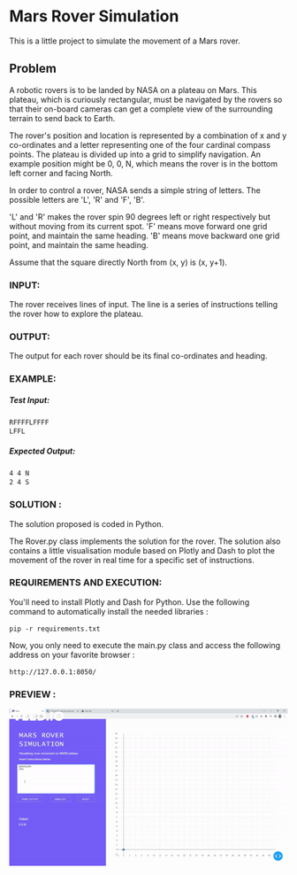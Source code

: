 # Mars Rover Simulation

This is a little project to simulate the movement of a Mars rover. 

## Problem

A robotic rovers is to be landed by NASA on a plateau on Mars. 
This plateau, which is curiously rectangular, must be navigated by the 
rovers so that their on-board cameras can get a complete view of the 
surrounding terrain to send back to Earth.

The rover's position and location is represented by a combination of x 
and y co-ordinates and a letter representing one of the four cardinal 
compass points. The plateau is divided up into a grid to simplify 
navigation. An example position might be 0, 0, N, which means the 
rover is in the bottom left corner and facing North.

In order to control a rover, NASA sends a simple string of letters. 
The possible letters are 'L', 'R' and 'F', 'B'.

'L' and 'R' makes the rover spin 90 degrees left or right respectively
but without moving from its current spot.
'F' means move forward one grid point, and maintain the same heading.
'B' means move backward one grid point, and maintain the same heading.

Assume that the square directly North from (x, y) is (x, y+1).

### INPUT:

The rover receives lines of input.  The line is a series of instructions 
telling the rover how to explore the plateau.

### OUTPUT:

The output for each rover should be its final co-ordinates and heading.

### EXAMPLE:

##### Test Input:

    RFFFFLFFFF
    LFFL

##### Expected Output:

    4 4 N
    2 4 S


### SOLUTION :
The solution proposed is coded in Python.

The Rover.py class implements the solution for the rover. The solution also contains 
a little visualisation module based on Plotly and Dash to plot the movement of the rover
in real time for a specific set of instructions.

### REQUIREMENTS AND EXECUTION:
You'll need to install Plotly and Dash for Python.
Use the following command to automatically install the needed libraries :

    pip -r requirements.txt

Now, you only need to execute the main.py class and access the following address on 
your favorite browser :

    http://127.0.0.1:8050/


### PREVIEW :
![](rover.gif)
